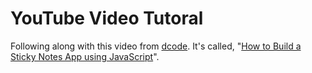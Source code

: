 # YouTube Video Tutoral

Following along with this video from [dcode](https://www.youtube.com/channel/UCjX0FtIZBBVD3YoCcxnDC4g).
It's called, "[How to Build a Sticky Notes App using JavaScript](https://www.youtube.com/watch?v=Efo7nIUF2JY)".